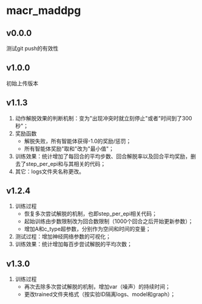 # macr_maddpg## v0.0.0测试git push的有效性## v1.0.0初始上传版本## v1.1.3   1. 动作解脱效果的判断机制：变为"出现冲突时就立刻停止"或者"时间到了300秒"；   2. 奖励函数      - 解脱失败，所有智能体获得-1.0的奖励/惩罚；       - 所有智能体奖励"取和"改为"最小值"；   3. 训练效果：统计增加了每回合的平均步数、回合解脱率以及回合平均奖励，删去了step_per_epi和与其相关的代码；   4. 其它：logs文件夹名称更改。## v1.2.4   1. 训练过程      - 恢复多次尝试解脱的机制，也即step_per_epi相关代码；      - 起始训练由步数限制改为回合数限制（1000个回合之后开始更新参数）；      - 增加A和c_type超参数，分别作为空间和时间的变量；   2. 测试过程：增加神经网络参数的可视化；   3. 训练效果：统计增加每百步尝试解脱的平均次数；## v1.3.0   1. 训练过程      - 再次去除多次尝试解脱的机制，增加var（噪声）的持续时间；      - 更改trained文件夹格式（按实验ID隔离logs、model和graph）；
